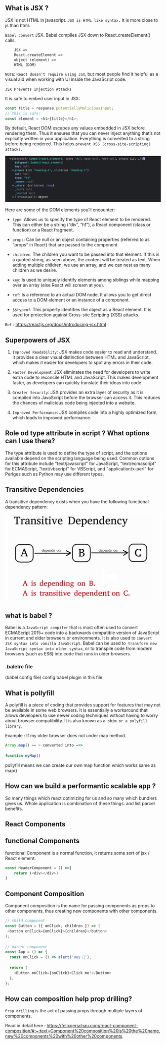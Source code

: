 ## What is JSX ? 
JSX is not HTML in javascript. `JSX is HTML like syntax.` It is more close to js than html.

`Babel convert` JSX. Babel compiles JSX down to React.createElement() calls.
```properties 
    JSX => 
    React.createElement => 
    object (element) =>
    HTML (DOM)
 ```

`NOTE`: `React doesn’t require using JSX`, but most people find it helpful as a visual aid when working with UI inside the JavaScript code.

`JSX Prevents Injection Attacks`

It is safe to embed user input in JSX:
```js
const title = response.potentiallyMaliciousInput;
// This is safe:
const element = <h1>{title}</h1>;
```

By default, React DOM escapes any values embedded in JSX before rendering them. Thus it ensures that you can never inject anything that’s not explicitly written in your application. Everything is converted to a string before being rendered. This helps `prevent XSS (cross-site-scripting) attacks`.


!["DOM element"](../theory/assets/domObj.png)

Here are some of the DOM elements you’ll encounter:

* `type`: Allows us to specify the type of React element to be rendered. This can either be a string (“div”, “h1”), a React component (class or function) or a React fragment.

* `props`: Can be null or an object containing properties (referred to as “props” in React) that are passed to the component.

* `children`: The children you want to be passed into that element. If this is a quoted string, as seen above, the content will be treated as text. When adding multiple children, we use an array, and we can nest as many children as we desire.

* `key`: Is used to uniquely identify elements among siblings while mapping over an array (else React will scream at you).

* `ref`: Is a reference to an actual DOM node. It allows you to get direct access to a DOM element or an instance of a component.

* `$$typeof`: This property identifies the object as a React element. It is used for protection against Cross-site Scripting (XSS) attacks.


`Ref` :  https://reactjs.org/docs/introducing-jsx.html

## Superpowers of JSX 

1. `Improved Readability`: JSX makes code easier to read and understand. It provides a clear visual distinction between HTML and JavaScript, which makes it easier for developers to spot any errors in their code. 

2. `Faster Developmen`t: JSX eliminates the need for developers to write extra code to reconcile HTML and JavaScript. This makes development faster, as developers can quickly translate their ideas into code.

3. `Greater Security`: JSX provides an extra layer of security as it is compiled into JavaScript before the browser can access it. This reduces the chances of malicious code being injected into a website.

4. `Improved Performance`: JSX compiles code into a highly optimized form, which leads to improved performance.

## Role od type attribute in script ? What options can I use there?

The type attribute is used to define the type of script, and the options available depend on the scripting language being used. Common options for this attribute include "text/javascript" for JavaScript, "text/ecmascript" for ECMAScript, "text/vbscript" for VBScript, and "application/x-perl" for Perlges such as Python may use different types.

## Transitive Dependencies
A transitive dependency exists when you have the following functional dependency pattern:

!["Transitive Dependencies"](../theory/assets/transitive.jpeg)

## what is babel ?

Babel is a `JavaScript compiler` that is most often used to convert ECMAScript 2015+ code into a backwards compatible version of JavaScript in current and older browsers or environments. It is also used to `convert JSX syntax into vanilla JavaScript`. Babel can be used to` transform new JavaScript syntax into older syntax`, or to transpile code from modern browsers (such as ES6) into code that runs in older browsers.

### .balelrc file 
(babel config file)
config babel plugin in this file

## What is pollyfill 

A polyfill is a piece of coding that provides support for features that may not be available in some web browsers. It is essentially a workaround that allows developers to use newer coding techniques without having to worry about browser compatibility. It is also known as a` shim or a polyfill library.`

Example : If my older browser does not under map method.
```js
Array.map() == > converted into ==>

function myMap()
```

pollyfill means we can create our own map function which works same as map()

## How can we build a performantic scalable app ?
So many things which react optimizing for us and so many which bundlers gives us. Whole application is combination of these things. and list parcel benefits.

## React Components

## functional Components 
functional Component is a normal function, it returns some sort of jsx / React element.

```js
const HeaderComponent = () =>{
    return (<div></div>)
}
```
## Component Composition
Component composition is the name for passing components as props to other components, thus creating new components with other components.

```js
// child component
const Button = ({ onClick, children }) => (
 <button onClick={onClick}>{children}</button>
);

// parent component
const App = () => {
  const onClick = () => alert('Hey 👋');

  return (
    <Button onClick={onClick}>Click me!</Button>
  );
};
```

## How can composition help prop drilling?

`Prop drilling` is the act of passing props through multiple layers of components.

Read in detail here : https://felixgerschau.com/react-component-composition/#:~:text=Component%20composition%20is%20the%20name,new%20components%20with%20other%20components.